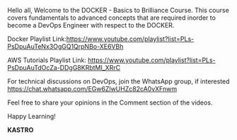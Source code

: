 Hello all,
Welcome to the DOCKER - Basics to Brilliance Course. 
This course covers fundamentals to advanced concepts that are required inorder to become a DevOps Engineer with respect to the DOCKER.

Docker Playlist Link:https://www.youtube.com/playlist?list=PLs-PsDpuAuTeNx3OgGQ1QrpNBo-XE6VBh

AWS Tutorials Playlist Link: https://www.youtube.com/playlist?list=PLs-PsDpuAuTdOcZa-DDgG8KRbtMI_XRrC

For technical discussions on DevOps, join the WhatsApp group, if interested
https://chat.whatsapp.com/EGw6ZlwUHZc82cA0vXFnwm

Feel free to share your opinions in the Comment section of the videos.

Happy Learning!

**KASTRO**

